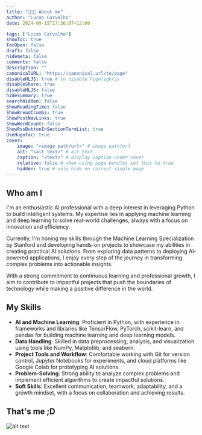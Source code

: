 ```yaml
---
title: "👨🏻‍💻 About me"
author: "Lucas Carvalho"
date: 2024-09-15T17:36:07+12:00

tags: ["Lucas Carvalho"]
showToc: true
TocOpen: false
draft: false
hidemeta: false
comments: false
description: ""
canonicalURL: "https://canonical.url/to/page"
disableHLJS: true # to disable highlightjs
disableShare: true
disableHLJS: false
hideSummary: true
searchHidden: false
ShowReadingTime: false
ShowBreadCrumbs: true
ShowPostNavLinks: true
ShowWordCount: false
ShowRssButtonInSectionTermList: true
UseHugoToc: true
cover:
    image: "<image path/url>" # image path/url
    alt: "<alt text>" # alt text
    caption: "<text>" # display caption under cover
    relative: false # when using page bundles set this to true
    hidden: true # only hide on current single page
---
```


## Who am I


I'm an enthusiastic AI professional with a deep interest in leveraging Python to build intelligent systems. My expertise lies in applying machine learning and deep learning to solve real-world challenges, always with a focus on innovation and efficiency.

Currently, I'm honing my skills through the Machine Learning Specialization by Stanford and developing hands-on projects to showcase my abilities in creating practical AI solutions. From exploring data patterns to deploying AI-powered applications, I enjoy every step of the journey in transforming complex problems into actionable insights.

With a strong commitment to continuous learning and professional growth, I aim to contribute to impactful projects that push the boundaries of technology while making a positive difference in the world.


## My Skills

* **AI and Machine Learning**: Proficient in Python, with experience in frameworks and libraries like TensorFlow, PyTorch, scikit-learn, and pandas for building machine learning and deep learning models.
* **Data Handling**: Skilled in data preprocessing, analysis, and visualization using tools like NumPy, Matplotlib, and seaborn.
* **Project Tools and Workflow**: Comfortable working with Git for version control, Jupyter Notebooks for experiments, and cloud platforms like Google Colab for prototyping AI solutions.
* **Problem-Solving**: Strong ability to analyze complex problems and implement efficient algorithms to create impactful solutions.
* **Soft Skills**: Excellent communication, teamwork, adaptability, and a growth mindset, with a focus on collaboration and achieving results.

## That's me ;D
![alt text](https://i.imgur.com/PJH4VKF.jpg)